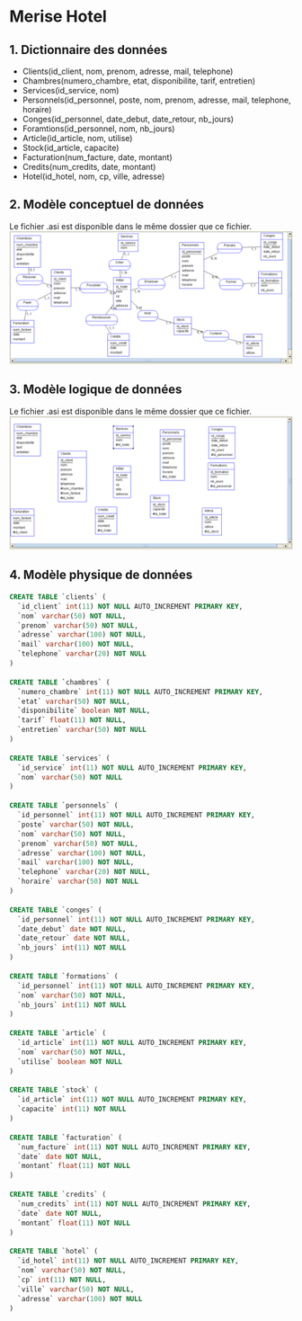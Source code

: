 # Merise Hotel

## 1. Dictionnaire des données

- Clients(id_client, nom, prenom, adresse, mail, telephone)
- Chambres(numero_chambre, etat, disponibilite, tarif, entretien)
- Services(id_service, nom)
- Personnels(id_personnel, poste, nom, prenom, adresse, mail, telephone, horaire)
- Conges(id_personnel, date_debut, date_retour, nb_jours)
- Foramtions(id_personnel, nom, nb_jours)
- Article(id_article, nom, utilise)
- Stock(id_article, capacite)
- Facturation(num_facture, date, montant)
- Credits(num_credits, date, montant)
- Hotel(id_hotel, nom, cp, ville, adresse)

## 2. Modèle conceptuel de données

Le fichier .asi est disponible dans le même dossier que ce fichier.
![MCD](capture_mcd_hotel.png)

## 3. Modèle logique de données

Le fichier .asi est disponible dans le même dossier que ce fichier.
![MLD](capture_mld_hotel.png)

## 4. Modèle physique de données

```sql
CREATE TABLE `clients` (
  `id_client` int(11) NOT NULL AUTO_INCREMENT PRIMARY KEY,
  `nom` varchar(50) NOT NULL,
  `prenom` varchar(50) NOT NULL,
  `adresse` varchar(100) NOT NULL,
  `mail` varchar(100) NOT NULL,
  `telephone` varchar(20) NOT NULL
)

CREATE TABLE `chambres` (
  `numero_chambre` int(11) NOT NULL AUTO_INCREMENT PRIMARY KEY,
  `etat` varchar(50) NOT NULL,
  `disponibilite` boolean NOT NULL,
  `tarif` float(11) NOT NULL,
  `entretien` varchar(50) NOT NULL
)

CREATE TABLE `services` (
  `id_service` int(11) NOT NULL AUTO_INCREMENT PRIMARY KEY,
  `nom` varchar(50) NOT NULL
)

CREATE TABLE `personnels` (
  `id_personnel` int(11) NOT NULL AUTO_INCREMENT PRIMARY KEY,
  `poste` varchar(50) NOT NULL,
  `nom` varchar(50) NOT NULL,
  `prenom` varchar(50) NOT NULL,
  `adresse` varchar(100) NOT NULL,
  `mail` varchar(100) NOT NULL,
  `telephone` varchar(20) NOT NULL,
  `horaire` varchar(50) NOT NULL
)

CREATE TABLE `conges` (
  `id_personnel` int(11) NOT NULL AUTO_INCREMENT PRIMARY KEY,
  `date_debut` date NOT NULL,
  `date_retour` date NOT NULL,
  `nb_jours` int(11) NOT NULL
)

CREATE TABLE `formations` (
  `id_personnel` int(11) NOT NULL AUTO_INCREMENT PRIMARY KEY,
  `nom` varchar(50) NOT NULL,
  `nb_jours` int(11) NOT NULL
)

CREATE TABLE `article` (
  `id_article` int(11) NOT NULL AUTO_INCREMENT PRIMARY KEY,
  `nom` varchar(50) NOT NULL,
  `utilise` boolean NOT NULL
)

CREATE TABLE `stock` (
  `id_article` int(11) NOT NULL AUTO_INCREMENT PRIMARY KEY,
  `capacite` int(11) NOT NULL
)

CREATE TABLE `facturation` (
  `num_facture` int(11) NOT NULL AUTO_INCREMENT PRIMARY KEY,
  `date` date NOT NULL,
  `montant` float(11) NOT NULL
)

CREATE TABLE `credits` (
  `num_credits` int(11) NOT NULL AUTO_INCREMENT PRIMARY KEY,
  `date` date NOT NULL,
  `montant` float(11) NOT NULL
)

CREATE TABLE `hotel` (
  `id_hotel` int(11) NOT NULL AUTO_INCREMENT PRIMARY KEY,
  `nom` varchar(50) NOT NULL,
  `cp` int(11) NOT NULL,
  `ville` varchar(50) NOT NULL,
  `adresse` varchar(100) NOT NULL
)
```
